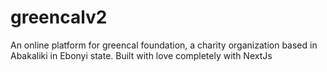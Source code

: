 # greencalv2
An online platform for greencal foundation, a charity organization based in Abakaliki in Ebonyi state. Built with love completely with NextJs
